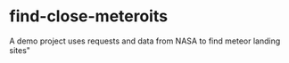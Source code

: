 # find-close-meteroits
A demo project uses requests and data from NASA to find meteor landing sites"
